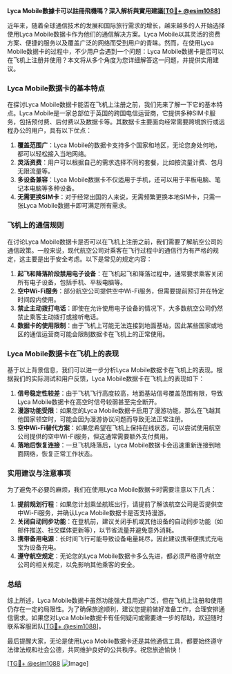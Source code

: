 **Lyca Mobile數據卡可以註冊飛機嗎？深入解析與實用建議[[TG💪+ @esim1088](https://t.me/s/esim1088)]**

近年来，随着全球通信技术的发展和国际旅行需求的增长，越来越多的人开始选择使用Lyca Mobile数据卡作为他们的通信解决方案。Lyca Mobile以其灵活的资费方案、便捷的服务以及覆盖广泛的网络而受到用户的青睐。然而，在使用Lyca Mobile数据卡的过程中，不少用户会遇到一个问题：Lyca Mobile数据卡是否可以在飞机上注册并使用？本文将从多个角度为您详细解答这一问题，并提供实用建议。

### Lyca Mobile数据卡的基本特点

在探讨Lyca Mobile数据卡能否在飞机上注册之前，我们先来了解一下它的基本特点。Lyca Mobile是一家总部位于英国的跨国电信运营商，它提供多种SIM卡服务，包括预付费、后付费以及数据卡等。其数据卡主要面向经常需要跨境旅行或远程办公的用户，具有以下优点：

1. **覆盖范围广**：Lyca Mobile的数据卡支持多个国家和地区，无论您身处何地，都可以轻松接入当地网络。
2. **灵活资费**：用户可以根据自己的需求选择不同的套餐，比如按流量计费、包月无限流量等。
3. **多设备兼容**：Lyca Mobile数据卡不仅适用于手机，还可以用于平板电脑、笔记本电脑等多种设备。
4. **无需更换SIM卡**：对于经常出国的人来说，无需频繁更换本地SIM卡，只需一张Lyca Mobile数据卡即可满足所有需求。

### 飞机上的通信规则

在讨论Lyca Mobile数据卡是否可以在飞机上注册之前，我们需要了解航空公司的通信政策。一般来说，现代航空公司对乘客在飞行过程中的通信行为有严格的规定，这主要是出于安全考虑。以下是常见的规定内容：

1. **起飞和降落阶段禁用电子设备**：在飞机起飞和降落过程中，通常要求乘客关闭所有电子设备，包括手机、平板电脑等。
2. **空中Wi-Fi服务**：部分航空公司提供空中Wi-Fi服务，但需要提前预订并在特定时间段内使用。
3. **禁止主动拨打电话**：即使在允许使用电子设备的情况下，大多数航空公司仍然禁止乘客主动拨打或接听电话。
4. **数据卡的使用限制**：由于飞机上可能无法连接到地面基站，因此某些国家或地区的通信运营商可能会限制数据卡在飞机上的正常使用。

### Lyca Mobile数据卡在飞机上的表现

基于以上背景信息，我们可以进一步分析Lyca Mobile数据卡在飞机上的表现。根据我们的实际测试和用户反馈，Lyca Mobile数据卡在飞机上的表现如下：

1. **信号稳定性较差**：由于飞机飞行高度较高，地面基站信号覆盖范围有限，导致Lyca Mobile数据卡在高空时信号较弱甚至完全断开。
2. **漫游功能受限**：如果您的Lyca Mobile数据卡启用了漫游功能，那么在飞越其他国家领空时，可能会因为漫游协议问题而导致无法正常注册。
3. **空中Wi-Fi替代方案**：如果您希望在飞机上保持在线状态，可以尝试使用航空公司提供的空中Wi-Fi服务，但这通常需要额外支付费用。
4. **落地后恢复连接**：一旦飞机降落后，Lyca Mobile数据卡会迅速重新连接到地面网络，恢复正常工作状态。

### 实用建议与注意事项

为了避免不必要的麻烦，我们在使用Lyca Mobile数据卡时需要注意以下几点：

1. **提前规划行程**：如果您计划乘坐航班出行，请提前了解该航空公司是否提供空中Wi-Fi服务，并确认Lyca Mobile数据卡是否支持漫游。
2. **关闭自动同步功能**：在登机前，建议关闭手机或其他设备的自动同步功能（如邮件推送、社交媒体更新等），以节省流量并避免意外消耗。
3. **携带备用电源**：长时间飞行可能导致设备电量耗尽，因此建议携带便携式充电宝为设备充电。
4. **遵守航空规定**：无论您的Lyca Mobile数据卡多么先进，都必须严格遵守航空公司的相关规定，以免影响其他乘客的安全。

### 总结

综上所述，Lyca Mobile数据卡虽然功能强大且用途广泛，但在飞机上注册和使用仍存在一定的局限性。为了确保旅途顺利，建议您提前做好准备工作，合理安排通信需求。如果您对Lyca Mobile数据卡有任何疑问或需要进一步的帮助，欢迎随时联系客服团队[[TG💪+ @esim1088](https://t.me/s/esim1088)]。

最后提醒大家，无论是使用Lyca Mobile数据卡还是其他通信工具，都要始终遵守法律法规和社会公德，共同维护良好的公共秩序。祝您旅途愉快！

[[TG💪+ @esim1088](https://t.me/s/esim1088) ![Image](https://i.postimg.cc/4NQfJmqS/Snipaste-2025-05-13-00-14-12.png)]
